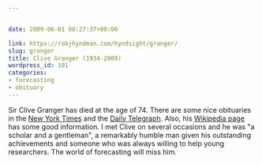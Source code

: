 ```yaml
---


date: 2009-06-01 08:27:37+00:00

link: https://robjhyndman.com/hyndsight/granger/
slug: granger
title: Clive Granger (1934-2009)
wordpress_id: 101
categories:
- forecasting
- obituary
---
```


Sir Clive Granger has died at the age of 74. There are some nice obituaries in the [New York Times](http://www.nytimes.com/2009/05/31/business/31granger.html) and the [Daily Telegraph](http://www.telegraph.co.uk/news/obituaries/finance-obituaries/5407598/Professor-Sir-Clive-Granger.html). Also, his [Wikipedia page](http://en.wikipedia.org/wiki/Clive_Granger) has some good information. I met Clive on several occasions and he was "a scholar and a gentleman", a remarkably humble man given his outstanding achievements and someone who was always willing to help young researchers. The world of forecasting will miss him.
